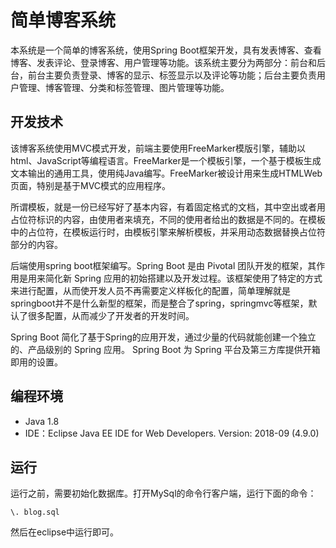 # 简单博客系统

本系统是一个简单的博客系统，使用Spring Boot框架开发，具有发表博客、查看博客、发表评论、登录博客、用户管理等功能。该系统主要分为两部分：前台和后台，前台主要负责登录、博客的显示、标签显示以及评论等功能；后台主要负责用户管理、博客管理、分类和标签管理、图片管理等功能。

## 开发技术

该博客系统使用MVC模式开发，前端主要使用FreeMarker模版引擎，辅助以html、JavaScript等编程语言。FreeMarker是一个模板引擎，一个基于模板生成文本输出的通用工具，使用纯Java编写。FreeMarker被设计用来生成HTMLWeb页面，特别是基于MVC模式的应用程序。

所谓模板，就是一份已经写好了基本内容，有着固定格式的文档，其中空出或者用占位符标识的内容，由使用者来填充，不同的使用者给出的数据是不同的。在模板中的占位符，在模板运行时，由模板引擎来解析模板，并采用动态数据替换占位符部分的内容。

后端使用spring boot框架编写。Spring Boot 是由 Pivotal 团队开发的框架，其作用是用来简化新 Spring 应用的初始搭建以及开发过程。该框架使用了特定的方式来进行配置，从而使开发人员不再需要定义样板化的配置，简单理解就是springboot并不是什么新型的框架，而是整合了spring，springmvc等框架，默认了很多配置，从而减少了开发者的开发时间。

Spring Boot 简化了基于Spring的应用开发，通过少量的代码就能创建一个独立的、产品级别的 Spring 应用。 Spring Boot 为 Spring 平台及第三方库提供开箱即用的设置。

## 编程环境

- Java 1.8
- IDE：Eclipse Java EE IDE for Web Developers. Version: 2018-09 (4.9.0)

## 运行

运行之前，需要初始化数据库。打开MySql的命令行客户端，运行下面的命令：

```
\. blog.sql
```

然后在eclipse中运行即可。
